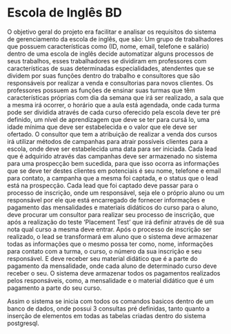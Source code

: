 # Escola de Inglês BD
 O objetivo geral do projeto era facilitar e analisar os requisitos do sistema de
gerenciamento da escola de inglês, que são:
Um grupo de trabalhadores que possuem características como (ID, nome,
email, telefone e salário) dentro de uma escola de inglês decide automatizar alguns
processos de seus trabalhos, esses trabalhadores se dividiram em professores com
características de suas determinadas especialidades, atendentes que se dividem
por suas funções dentro do trabalho e consultores que são responsáveis por
realizar a venda e consultorias para novos clientes.
Os professores possuem as funções de ensinar suas turmas que têm
características próprias com dia da semana que irá ser realizado, a sala que a
mesma irá ocorrer, o horário que a aula está agendada, onde cada turma pode ser
dividida através de cada curso oferecido pela escola deve ter pré definido, um nível
de aprendizagem que deve se ter para cursá lo, uma idade mínima que deve ser
estabelecida e o valor que ele deve ser ofertado.
O consultor que tem a atribuição de realizar a venda dos cursos irá utilizar
métodos de campanhas para atrair possíveis clientes para a escola, onde deve ser
estabelecida uma data para ser iniciada. Cada lead que é adquirido através das
campanhas deve ser armazenado no sistema para uma prospecção bem sucedida,
para que isso ocorra as informações que se deve ter destes clientes em potenciais é
seu nome, telefone e email para contato, a campanha que a mesma foi captada, e
o status que o lead está na prospecção.
Cada lead que foi captado deve passar para o processo de inscrição, onde
um responsável, seja ele o próprio aluno ou um responsável por ele que está
encarregado de fornecer informações e pagamento das mensalidades e materiais
didáticos do curso para o aluno, deve procurar um consultor para realizar seu
processo de inscrição, que após a realização do teste ‘Placement Test’ que irá
definir através de dê sua nota qual curso a mesma deve entrar.
Após o processo de inscrição ser realizado, o lead se transformará em aluno
que o sistema deve armazenar todas as informações que o mesmo possa ter como,
nome, informações para contato com a turma, o curso, o número da sua inscrição e
seu responsável. E deve receber seu material didático que é a parte do pagamento
da mensalidade, onde cada aluno de determinado curso deve receber o seu.
O sistema deve armazenar todos os pagamentos realizados pelos
responsáveis, como, a mensalidade e o material didático que é um pagamento a
parte do seu curso.

Assim o sistema se inicia com todos os comandos basicos dentro de um banco de dados, onde possui 3 consultas pré definidas, tanto quanto a inserção de elementos em todas as tabelas criadas dentro do sistema postgresql.
